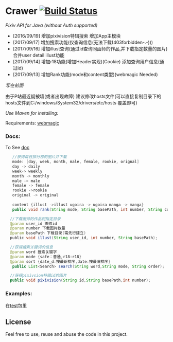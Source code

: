 Crawer [![Build Status](https://travis-ci.org/upbit/pixivpy.svg)](http://www.woyumen4597.me)
======
_Pixiv API for Java (without Auth supported)_


* [2016/09/19] 增加pixivision特辑搜索 增加App主模块
* [2017/09/17] 增加搜索功能(仅查询信息(无法下载(403forbidden-.-)))
* [2017/09/16] 增加illust查询(通过id查询同画师的作品,并下载指定数量的图片) 合并user detail illust功能
* [2017/09/14] 增加r18功能(增加Header实现)(Cookie) 添加查询用户信息(通过id)
* [2017/09/13] 增加Rank功能(mode和content类型)(webmagic Needed)

_写在前面_

由于P站最近疑被墙(或者出现故障) 建议修改hosts文件(可以直接复制目录下的hosts文件到C:/windows/System32/drivers/etc/hosts 覆盖即可)


_Use Maven for installing:_


Requirements: [webmagic](https://webmagic.io)

### Docs:
To See [doc](/doc) 
```java
   //获得每日排行榜的图片并下载
   mode: [day, week, month, male, female, rookie, orignal] 
   day -> daily 
   week-> weekly 
   month -> monthly 
   male -> male 
   female -> female 
   rookie ->rookie
   original -> original
  
   content {illust ->illust ugoira -> ugoira manga -> manga}
   public void rank(String mode, String basePath, int number, String content);
```

  
  

```java
  //下载画师的作品到指定目录
  @param user_id 画师id
  @param number 下载图片数量
  @param basePath 下载目录(需先行建立)
  public void illust(String user_id, int number, String basePath);
```

```java
  //获得搜索关键词的信息
  @param word 搜索关键字
  @param mode {safe：普通,r18:r18}
  @param sort {date_d:按最新排序,date:按最旧排序}
   public List<Search> search(String word,String mode, String order);
```

```java
  //获得pixivsion特辑id的图片
  public void pixivision(String id,String basePath,int number);
```

### Examples:
 
在[test](https://github.com/woyumen4597/crawer/tree/master/src/test/java/)包里

## License

Feel free to use, reuse and abuse the code in this project.
